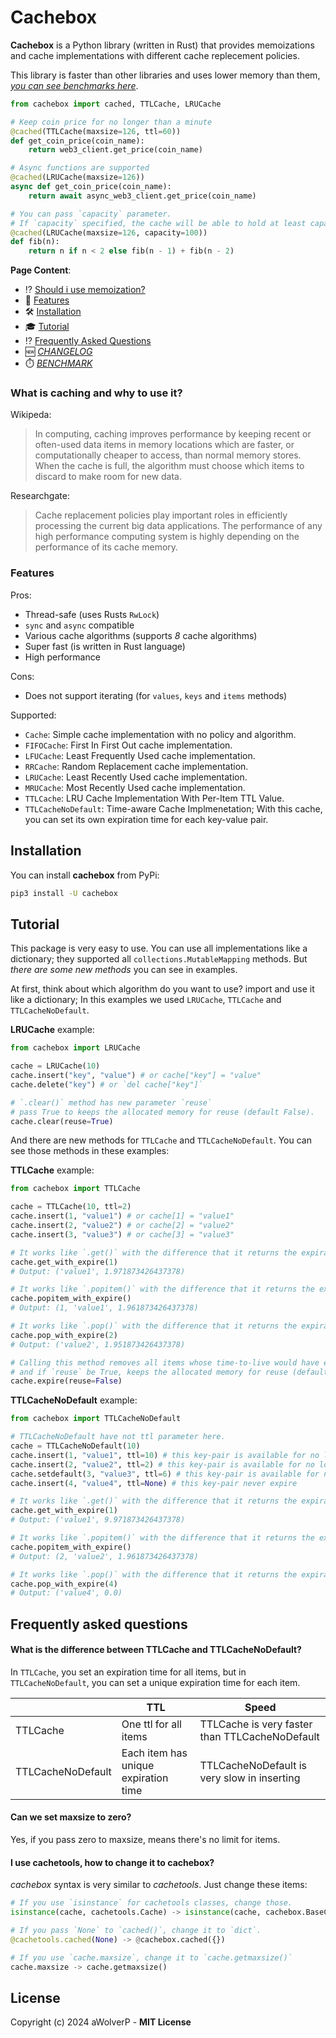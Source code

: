 # Cachebox
**Cachebox** is a Python library (written in Rust) that provides memoizations and cache implementations with
different cache replecement policies.

This library is faster than other libraries and uses lower memory than them, [*you can see benchmarks here*](https://github.com/awolverp/cachebox-benchmark).

```python
from cachebox import cached, TTLCache, LRUCache

# Keep coin price for no longer than a minute
@cached(TTLCache(maxsize=126, ttl=60))
def get_coin_price(coin_name):
    return web3_client.get_price(coin_name)

# Async functions are supported
@cached(LRUCache(maxsize=126))
async def get_coin_price(coin_name):
    return await async_web3_client.get_price(coin_name)

# You can pass `capacity` parameter.
# If `capacity` specified, the cache will be able to hold at least capacity elements without reallocating.
@cached(LRUCache(maxsize=126, capacity=100))
def fib(n):
    return n if n < 2 else fib(n - 1) + fib(n - 2)
```

**Page Content**:
- ⁉️ [Should i use memoization?](#what-is-caching-and-why-to-use-it)
- 🎯 [Features](#features)
- 🛠️ [Installation](#installation)
- 🎓 [Tutorial](#tutorial)
- ⁉️ [Frequently Asked Questions](#frequently-asked-questions)
- 🆕 [*CHANGELOG*](CHANGELOG.md)
- ⏱️ [*BENCHMARK*](https://github.com/awolverp/cachebox-benchmark)

### What is caching and why to use it?
Wikipeda:
> In computing, caching improves performance by keeping recent or often-used data
 items in memory locations which are faster, or computationally cheaper to access,
 than normal memory stores. When the cache is full, the algorithm must choose which
 items to discard to make room for new data. 

Researchgate:
> Cache replacement policies play important roles in efficiently processing the current
 big data applications. The performance of any high performance computing system is highly
 depending on the performance of its cache memory. 


### Features
Pros:
- Thread-safe (uses Rusts `RwLock`)
- `sync` and `async` compatible
- Various cache algorithms (supports *8* cache algorithms)
- Super fast (is written in Rust language)
- High performance

Cons:
- Does not support iterating (for `values`, `keys` and `items` methods)

Supported:
- `Cache`: Simple cache implementation with no policy and algorithm.
- `FIFOCache`: First In First Out cache implementation.
- `LFUCache`: Least Frequently Used cache implementation.
- `RRCache`: Random Replacement cache implementation.
- `LRUCache`: Least Recently Used cache implementation.
- `MRUCache`: Most Recently Used cache implementation.
- `TTLCache`: LRU Cache Implementation With Per-Item TTL Value.
- `TTLCacheNoDefault`: Time-aware Cache Implmenetation; With this cache, you can set its own expiration time for each key-value pair.


## Installation
You can install **cachebox** from PyPi:
```sh
pip3 install -U cachebox
```

## Tutorial
This package is very easy to use. You can use all implementations like a dictionary;
they supported all `collections.MutableMapping` methods.
But *there are some new methods* you can see in examples.

At first, think about which algorithm do you want to use? import and use it like a dictionary; In this examples we used `LRUCache`, `TTLCache` and `TTLCacheNoDefault`. 

**LRUCache** example:
```python
from cachebox import LRUCache

cache = LRUCache(10)
cache.insert("key", "value") # or cache["key"] = "value"
cache.delete("key") # or `del cache["key"]`

# `.clear()` method has new parameter `reuse`
# pass True to keeps the allocated memory for reuse (default False).
cache.clear(reuse=True)
```

And there are new methods for `TTLCache` and `TTLCacheNoDefault`. You can see those methods
in these examples:

**TTLCache** example:
```python
from cachebox import TTLCache

cache = TTLCache(10, ttl=2)
cache.insert(1, "value1") # or cache[1] = "value1"
cache.insert(2, "value2") # or cache[2] = "value2"
cache.insert(3, "value3") # or cache[3] = "value3"

# It works like `.get()` with the difference that it returns the expiration of item in seconds.
cache.get_with_expire(1)
# Output: ('value1', 1.971873426437378)

# It works like `.popitem()` with the difference that it returns the expiration of item in seconds.
cache.popitem_with_expire()
# Output: (1, 'value1', 1.961873426437378)

# It works like `.pop()` with the difference that it returns the expiration of item in seconds.
cache.pop_with_expire(2)
# Output: ('value2', 1.951873426437378)

# Calling this method removes all items whose time-to-live would have expired by time,
# and if `reuse` be True, keeps the allocated memory for reuse (default False).
cache.expire(reuse=False)
```

**TTLCacheNoDefault** example:
```python
from cachebox import TTLCacheNoDefault

# TTLCacheNoDefault have not ttl parameter here.
cache = TTLCacheNoDefault(10)
cache.insert(1, "value1", ttl=10) # this key-pair is available for no longer than 10 seconds
cache.insert(2, "value2", ttl=2) # this key-pair is available for no longer than 2 seconds
cache.setdefault(3, "value3", ttl=6) # this key-pair is available for no longer than 6 seconds
cache.insert(4, "value4", ttl=None) # this key-pair never expire

# It works like `.get()` with the difference that it returns the expiration of item in seconds.
cache.get_with_expire(1)
# Output: ('value1', 9.971873426437378)

# It works like `.popitem()` with the difference that it returns the expiration of item in seconds.
cache.popitem_with_expire()
# Output: (2, 'value2', 1.961873426437378)

# It works like `.pop()` with the difference that it returns the expiration of item in seconds.
cache.pop_with_expire(4) 
# Output: ('value4', 0.0)
```

## Frequently asked questions
#### What is the difference between TTLCache and TTLCacheNoDefault?
In `TTLCache`, you set an expiration time for all items, but in `TTLCacheNoDefault`,
you can set a unique expiration time for each item.

|              | TTL         | Speed   |
| ------------ | ----------- | ------- |
| TTLCache     | One ttl for all items       | TTLCache is very faster than TTLCacheNoDefault |
| TTLCacheNoDefault    | Each item has unique expiration time | TTLCacheNoDefault is very slow in inserting |


#### Can we set maxsize to zero?
Yes, if you pass zero to maxsize, means there's no limit for items.

#### I use cachetools, how to change it to cachebox?
*cachebox* syntax is very similar to *cachetools*.
Just change these items:
```python
# If you use `isinstance` for cachetools classes, change those.
isinstance(cache, cachetools.Cache) -> isinstance(cache, cachebox.BaseCacheImpl)

# If you pass `None` to `cached()`, change it to `dict`.
@cachetools.cached(None) -> @cachebox.cached({})

# If you use `cache.maxsize`, change it to `cache.getmaxsize()`
cache.maxsize -> cache.getmaxsize()
```

## License
Copyright (c) 2024 aWolverP - **MIT License**
